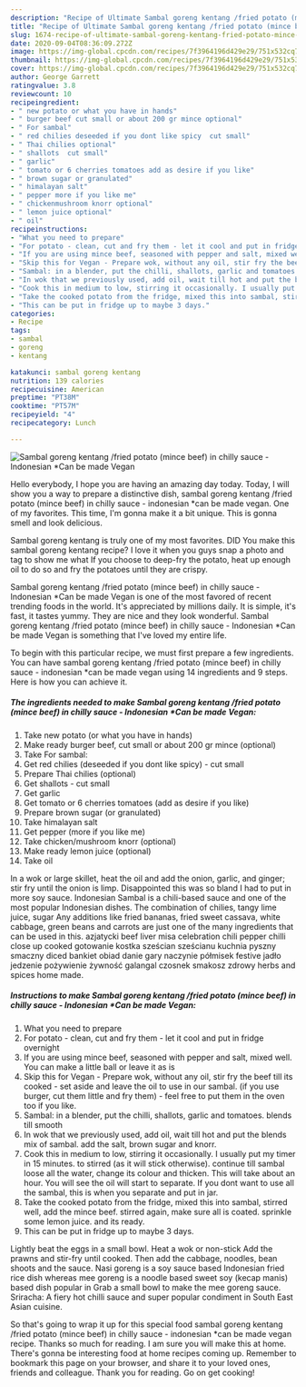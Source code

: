 ```yaml
---
description: "Recipe of Ultimate Sambal goreng kentang /fried potato (mince beef) in chilly sauce - Indonesian *Can be made Vegan"
title: "Recipe of Ultimate Sambal goreng kentang /fried potato (mince beef) in chilly sauce - Indonesian *Can be made Vegan"
slug: 1674-recipe-of-ultimate-sambal-goreng-kentang-fried-potato-mince-beef-in-chilly-sauce-indonesian-can-be-made-vegan
date: 2020-09-04T08:36:09.272Z
image: https://img-global.cpcdn.com/recipes/7f3964196d429e29/751x532cq70/sambal-goreng-kentang-fried-potato-mince-beef-in-chilly-sauce-indonesian-can-be-made-vegan-recipe-main-photo.jpg
thumbnail: https://img-global.cpcdn.com/recipes/7f3964196d429e29/751x532cq70/sambal-goreng-kentang-fried-potato-mince-beef-in-chilly-sauce-indonesian-can-be-made-vegan-recipe-main-photo.jpg
cover: https://img-global.cpcdn.com/recipes/7f3964196d429e29/751x532cq70/sambal-goreng-kentang-fried-potato-mince-beef-in-chilly-sauce-indonesian-can-be-made-vegan-recipe-main-photo.jpg
author: George Garrett
ratingvalue: 3.8
reviewcount: 10
recipeingredient:
- " new potato or what you have in hands"
- " burger beef cut small or about 200 gr mince optional"
- " For sambal"
- " red chilies deseeded if you dont like spicy  cut small"
- " Thai chilies optional"
- " shallots  cut small"
- " garlic"
- " tomato or 6 cherries tomatoes add as desire if you like"
- " brown sugar or granulated"
- " himalayan salt"
- " pepper more if you like me"
- " chickenmushroom knorr optional"
- " lemon juice optional"
- " oil"
recipeinstructions:
- "What you need to prepare"
- "For potato - clean, cut and fry them - let it cool and put in fridge overnight"
- "If you are using mince beef, seasoned with pepper and salt, mixed well. You can make a little ball or leave it as is"
- "Skip this for Vegan - Prepare wok, without any oil, stir fry the beef till its cooked - set aside and leave the oil to use in our sambal. (if you use burger, cut them little and fry them) - feel free to put them in the oven too if you like."
- "Sambal: in a blender, put the chilli, shallots, garlic and tomatoes. blends till smooth"
- "In wok that we previously used, add oil, wait till hot and put the blends mix of sambal. add the salt, brown sugar and knorr."
- "Cook this in medium to low, stirring it occasionally. I usually put my timer in 15 minutes. to stirred (as it will stick otherwise). continue till sambal loose all the water, change its colour and thicken. This will take about an hour. You will see the oil will start to separate. If you dont want to use all the sambal, this is when you separate and put in jar."
- "Take the cooked potato from the fridge, mixed this into sambal, stirred well, add the mince beef. stirred again, make sure all is coated. sprinkle some lemon juice. and its ready."
- "This can be put in fridge up to maybe 3 days."
categories:
- Recipe
tags:
- sambal
- goreng
- kentang

katakunci: sambal goreng kentang 
nutrition: 139 calories
recipecuisine: American
preptime: "PT38M"
cooktime: "PT57M"
recipeyield: "4"
recipecategory: Lunch

---
```



![Sambal goreng kentang /fried potato (mince beef) in chilly sauce - Indonesian *Can be made Vegan](https://img-global.cpcdn.com/recipes/7f3964196d429e29/751x532cq70/sambal-goreng-kentang-fried-potato-mince-beef-in-chilly-sauce-indonesian-can-be-made-vegan-recipe-main-photo.jpg)

Hello everybody, I hope you are having an amazing day today. Today, I will show you a way to prepare a distinctive dish, sambal goreng kentang /fried potato (mince beef) in chilly sauce - indonesian *can be made vegan. One of my favorites. This time, I'm gonna make it a bit unique. This is gonna smell and look delicious.

Sambal goreng kentang is truly one of my most favorites. DID You make this sambal goreng kentang recipe? I love it when you guys snap a photo and tag to show me what If you choose to deep-fry the potato, heat up enough oil to do so and fry the potatoes until they are crispy.

Sambal goreng kentang /fried potato (mince beef) in chilly sauce - Indonesian *Can be made Vegan is one of the most favored of recent trending foods in the world. It's appreciated by millions daily. It is simple, it's fast, it tastes yummy. They are nice and they look wonderful. Sambal goreng kentang /fried potato (mince beef) in chilly sauce - Indonesian *Can be made Vegan is something that I've loved my entire life.


To begin with this particular recipe, we must first prepare a few ingredients. You can have sambal goreng kentang /fried potato (mince beef) in chilly sauce - indonesian *can be made vegan using 14 ingredients and 9 steps. Here is how you can achieve it.

<!--inarticleads1-->

##### The ingredients needed to make Sambal goreng kentang /fried potato (mince beef) in chilly sauce - Indonesian *Can be made Vegan:

1. Take  new potato (or what you have in hands)
1. Make ready  burger beef, cut small or about 200 gr mince (optional)
1. Take  For sambal:
1. Get  red chilies (deseeded if you dont like spicy) - cut small
1. Prepare  Thai chilies (optional)
1. Get  shallots - cut small
1. Get  garlic
1. Get  tomato or 6 cherries tomatoes (add as desire if you like)
1. Prepare  brown sugar (or granulated)
1. Take  himalayan salt
1. Get  pepper (more if you like me)
1. Take  chicken/mushroom knorr (optional)
1. Make ready  lemon juice (optional)
1. Take  oil


In a wok or large skillet, heat the oil and add the onion, garlic, and ginger; stir fry until the onion is limp. Disappointed this was so bland I had to put in more soy sauce. Indonesian Sambal is a chili-based sauce and one of the most popular Indonesian dishes. The combination of chilies, tangy lime juice, sugar Any additions like fried bananas, fried sweet cassava, white cabbage, green beans and carrots are just one of the many ingredients that can be used in this. azjatycki beef liver misa celebration chili pepper chilli close up cooked gotowanie kostka sześcian sześcianu kuchnia pyszny smaczny diced bankiet obiad danie gary naczynie półmisek festive jadło jedzenie pożywienie żywność galangal czosnek smakosz zdrowy herbs and spices home made. 

<!--inarticleads2-->

##### Instructions to make Sambal goreng kentang /fried potato (mince beef) in chilly sauce - Indonesian *Can be made Vegan:

1. What you need to prepare
1. For potato - clean, cut and fry them - let it cool and put in fridge overnight
1. If you are using mince beef, seasoned with pepper and salt, mixed well. You can make a little ball or leave it as is
1. Skip this for Vegan - Prepare wok, without any oil, stir fry the beef till its cooked - set aside and leave the oil to use in our sambal. (if you use burger, cut them little and fry them) - feel free to put them in the oven too if you like.
1. Sambal: in a blender, put the chilli, shallots, garlic and tomatoes. blends till smooth
1. In wok that we previously used, add oil, wait till hot and put the blends mix of sambal. add the salt, brown sugar and knorr.
1. Cook this in medium to low, stirring it occasionally. I usually put my timer in 15 minutes. to stirred (as it will stick otherwise). continue till sambal loose all the water, change its colour and thicken. This will take about an hour. You will see the oil will start to separate. If you dont want to use all the sambal, this is when you separate and put in jar.
1. Take the cooked potato from the fridge, mixed this into sambal, stirred well, add the mince beef. stirred again, make sure all is coated. sprinkle some lemon juice. and its ready.
1. This can be put in fridge up to maybe 3 days.


Lightly beat the eggs in a small bowl. Heat a wok or non-stick Add the prawns and stir-fry until cooked. Then add the cabbage, noodles, bean shoots and the sauce. Nasi goreng is a soy sauce based Indonesian fried rice dish whereas mee goreng is a noodle based sweet soy (kecap manis) based dish popular in Grab a small bowl to make the mee goreng sauce. Sriracha: A fiery hot chilli sauce and super popular condiment in South East Asian cuisine. 

So that's going to wrap it up for this special food sambal goreng kentang /fried potato (mince beef) in chilly sauce - indonesian *can be made vegan recipe. Thanks so much for reading. I am sure you will make this at home. There's gonna be interesting food at home recipes coming up. Remember to bookmark this page on your browser, and share it to your loved ones, friends and colleague. Thank you for reading. Go on get cooking!
